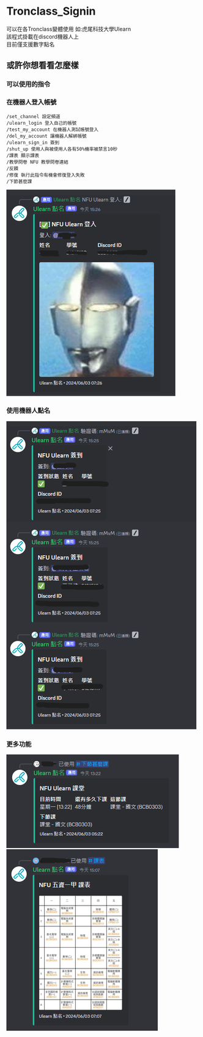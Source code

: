 # Tronclass_Signin
可以在各Tronclass變體使用 如:虎尾科技大學Ulearn  
該程式掛載在discord機器人上  
目前僅支援數字點名  

## 或許你想看看怎麼樣
### 可以使用的指令
### 在機器人登入帳號
```
/set_channel 設定頻道
/ulearn_login 登入自己的帳號
/test_my_account 在機器人測試帳號登入
/del_my_account 讓機器人解綁帳號
/ulearn_sign_in 簽到
/shut_up 使用人與被使用人各有50%機率被禁言10秒
/課表 顯示課表
/教學問卷 NFU 教學問卷連結
/反饋 
/修復 執行此指令有機會修復登入失敗
/下節甚麼課 
```
![login](https://github.com/XiaXia009/Tronclass_Signin/blob/main/login.png)
### 使用機器人點名
![roll_all](https://github.com/XiaXia009/Tronclass_Signin/blob/main/roll%20call.png)
### 更多功能
![next](https://github.com/XiaXia009/Tronclass_Signin/blob/main/next%20class.png)
![table](https://github.com/XiaXia009/Tronclass_Signin/blob/main/curriculum.png)